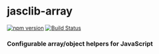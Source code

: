 # jasclib-array
[![npm version](https://badge.fury.io/js/jasclib-array.svg)](https://badge.fury.io/js/jasclib-array)
[![Build Status](https://travis-ci.org/AlexMiroshnikov/jasclib-array.svg?branch=master)](https://travis-ci.org/AlexMiroshnikov/jasclib-array)

### Configurable array/object helpers for JavaScript
